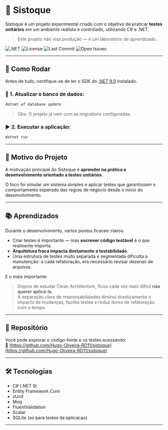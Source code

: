 # 🧾 Sistoque

Sistoque é um projeto experimental criado com o objetivo de praticar **testes unitários** em um ambiente realista e controlado, utilizando C# e .NET.

> Este projeto não visa produção — é um laboratório de aprendizado.


![.NET](https://img.shields.io/badge/.NET-9.0-blueviolet)
![License](https://img.shields.io/github/license/Hugo-Oliveira-RD11/sistoque)
![Last Commit](https://img.shields.io/github/last-commit/Hugo-Oliveira-RD11/sistoque)
![Open Issues](https://img.shields.io/github/issues/Hugo-Oliveira-RD11/sistoque)

---

## 🚀 Como Rodar

Antes de tudo, certifique-se de ter o SDK do [.NET 9.0](https://dotnet.microsoft.com/en-us/download) instalado.

### 🧱 1. Atualizar o banco de dados:

```bash
dotnet ef database update
```

> Obs: O projeto já vem com as migrations configuradas.

### ▶️ 2. Executar a aplicação:

```bash
dotnet run
```

---

## 🎯 Motivo do Projeto

A motivação principal do Sistoque é **aprender na prática o desenvolvimento orientado a testes unitários**.

O foco foi simular um sistema simples e aplicar testes que garantissem o comportamento esperado das regras de negócio desde o início do desenvolvimento.

---

## 📚 Aprendizados

Durante o desenvolvimento, vários pontos ficaram claros:

- Criar testes é importante — mas **escrever código testável** é o que realmente importa.
- **Arquitetura fraca impacta diretamente a testabilidade.**
- Uma estrutura de testes muito separada e segmentada dificulta a manutenção: a cada refatoração, era necessário revisar dezenas de arquivos.

E o mais importante:

> Depois de estudar Clean Architecture, ficou cada vez mais difícil **não querer aplicá-la**.  
> A separação clara de responsabilidades diminui drasticamente o impacto de mudanças, facilita testes e reduz dores de refatoração com o tempo.

---

## 🔗 Repositório

Você pode explorar o código-fonte e os testes acessando:  
📎 [https://github.com/Hugo-Oliveira-RD11/sistoque](https://github.com/Hugo-Oliveira-RD11/sistoque)

---

## 🛠️ Tecnologias

- C# (.NET 9)
- Entity Framework Core
- xUnit
- Moq
- FluentValidation
- Scalar
- SQLite (so para testes da aplicacao)

---

